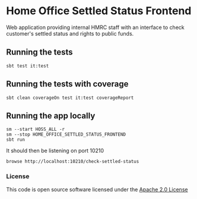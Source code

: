 # Home Office Settled Status Frontend

Web application providing internal HMRC staff with an interface to check customer's settled status and rights to public funds.

## Running the tests

    sbt test it:test

## Running the tests with coverage

    sbt clean coverageOn test it:test coverageReport

## Running the app locally

    sm --start HOSS_ALL -r
    sm --stop HOME_OFFICE_SETTLED_STATUS_FRONTEND 
    sbt run

It should then be listening on port 10210

    browse http://localhost:10210/check-settled-status

### License

This code is open source software licensed under the [Apache 2.0 License]("http://www.apache.org/licenses/LICENSE-2.0.html")
